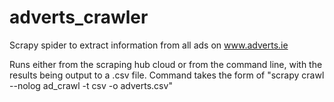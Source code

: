 # adverts_crawler
Scrapy spider to extract information from all ads on www.adverts.ie

Runs either from the scraping hub cloud or from the command line, with the results being output to a .csv file.
Command takes the form of "scrapy crawl --nolog ad_crawl -t csv -o adverts.csv"
